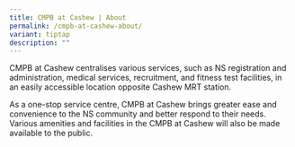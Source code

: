 ```yaml
---
title: CMPB at Cashew | About
permalink: /cmpb-at-cashew-about/
variant: tiptap
description: ""
---
```

<p>CMPB at Cashew centralises various services, such as NS registration and
administration, medical services, recruitment, and fitness test facilities,
in an easily accessible location opposite Cashew MRT station.</p>
<p>As a one-stop service centre, CMPB at Cashew brings greater ease and convenience
to the NS community and better respond to their needs. Various amenities
and facilities in the CMPB at Cashew will also be made available to the
public.</p>